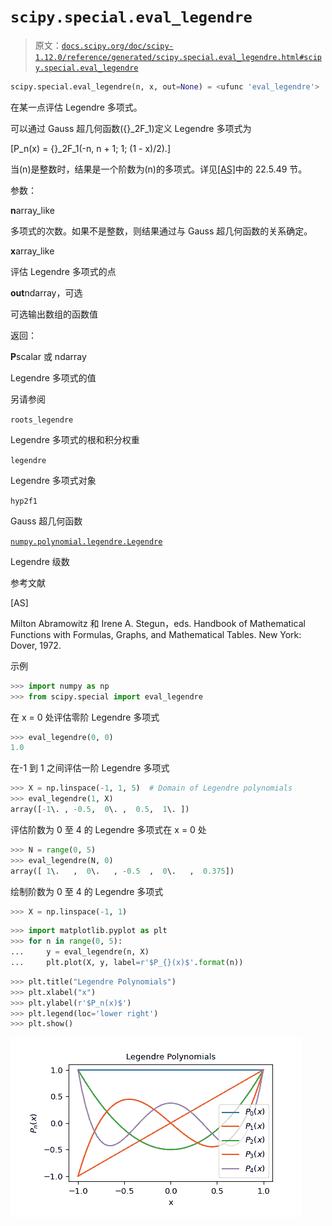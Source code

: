 # `scipy.special.eval_legendre`

> 原文：[`docs.scipy.org/doc/scipy-1.12.0/reference/generated/scipy.special.eval_legendre.html#scipy.special.eval_legendre`](https://docs.scipy.org/doc/scipy-1.12.0/reference/generated/scipy.special.eval_legendre.html#scipy.special.eval_legendre)

```py
scipy.special.eval_legendre(n, x, out=None) = <ufunc 'eval_legendre'>
```

在某一点评估 Legendre 多项式。

可以通过 Gauss 超几何函数\({}_2F_1\)定义 Legendre 多项式为

\[P_n(x) = {}_2F_1(-n, n + 1; 1; (1 - x)/2).\]

当\(n\)是整数时，结果是一个阶数为\(n\)的多项式。详见[[AS]](#r19eac0109cc0-as)中的 22.5.49 节。

参数：

**n**array_like

多项式的次数。如果不是整数，则结果通过与 Gauss 超几何函数的关系确定。

**x**array_like

评估 Legendre 多项式的点

**out**ndarray，可选

可选输出数组的函数值

返回：

**P**scalar 或 ndarray

Legendre 多项式的值

另请参阅

`roots_legendre`

Legendre 多项式的根和积分权重

`legendre`

Legendre 多项式对象

`hyp2f1`

Gauss 超几何函数

[`numpy.polynomial.legendre.Legendre`](https://numpy.org/devdocs/reference/generated/numpy.polynomial.legendre.Legendre.html#numpy.polynomial.legendre.Legendre "(在 NumPy v2.0.dev0 中)")

Legendre 级数

参考文献

[AS]

Milton Abramowitz 和 Irene A. Stegun，eds. Handbook of Mathematical Functions with Formulas, Graphs, and Mathematical Tables. New York: Dover, 1972.

示例

```py
>>> import numpy as np
>>> from scipy.special import eval_legendre 
```

在 x = 0 处评估零阶 Legendre 多项式

```py
>>> eval_legendre(0, 0)
1.0 
```

在-1 到 1 之间评估一阶 Legendre 多项式

```py
>>> X = np.linspace(-1, 1, 5)  # Domain of Legendre polynomials
>>> eval_legendre(1, X)
array([-1\. , -0.5,  0\. ,  0.5,  1\. ]) 
```

评估阶数为 0 至 4 的 Legendre 多项式在 x = 0 处

```py
>>> N = range(0, 5)
>>> eval_legendre(N, 0)
array([ 1\.   ,  0\.   , -0.5  ,  0\.   ,  0.375]) 
```

绘制阶数为 0 至 4 的 Legendre 多项式

```py
>>> X = np.linspace(-1, 1) 
```

```py
>>> import matplotlib.pyplot as plt
>>> for n in range(0, 5):
...     y = eval_legendre(n, X)
...     plt.plot(X, y, label=r'$P_{}(x)$'.format(n)) 
```

```py
>>> plt.title("Legendre Polynomials")
>>> plt.xlabel("x")
>>> plt.ylabel(r'$P_n(x)$')
>>> plt.legend(loc='lower right')
>>> plt.show() 
```

![../../_images/scipy-special-eval_legendre-1.png](img/f6d27f369704dba6debfb157c6401140.png)
